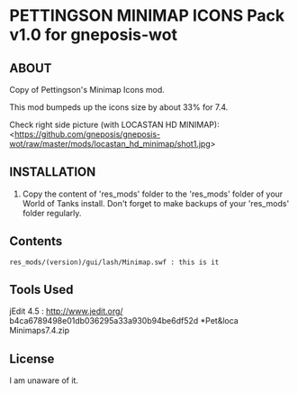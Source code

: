 PETTINGSON MINIMAP ICONS Pack v1.0 for gneposis-wot
===================================================

ABOUT
-----

Copy of Pettingson's Minimap Icons mod.

This mod bumpeds up the icons size by about 33% for 7.4.

Check right side picture (with LOCASTAN HD MINIMAP):  <<https://github.com/gneposis/gneposis-wot/raw/master/mods/locastan_hd_minimap/shot1.jpg>>

INSTALLATION
------------
1. Copy the content of 'res_mods' folder to the 'res_mods' folder of your World of Tanks install. Don't forget to make backups of your 'res_mods' folder regularly.

Contents
--------
    res_mods/(version)/gui/lash/Minimap.swf : this is it

Tools Used
----------
jEdit 4.5 : <http://www.jedit.org/>
b4ca6789498e01db036295a33a930b94be6df52d *Pet&loca Minimaps7.4.zip

License
-------
I am unaware of it.